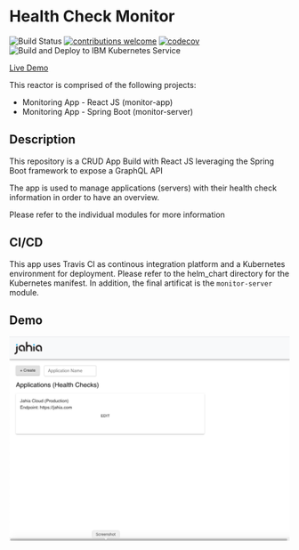 # Health Check Monitor

![Build Status](https://travis-ci.com/delisarsar/health-check-monitor.svg?branch=main)
[![contributions welcome](https://img.shields.io/badge/contributions-welcome-brightgreen.svg?style=flat)](https://github.com/dwyl/esta/issues)
[![codecov](https://codecov.io/gh/delisarsar/health-check-monitor/branch/main/graph/badge.svg?token=RHL8XYZ8AA)](https://codecov.io/gh/delisarsar/health-check-monitor)
![Build and Deploy to IBM Kubernetes Service](https://github.com/delisarsar/health-check-monitor/workflows/Build%20and%20Deploy%20to%20IKS/badge.svg)

[Live Demo](https://jahia.flexudy.com)

This reactor is comprised of the following projects:

- Monitoring App - React JS (monitor-app)
- Monitoring App - Spring Boot (monitor-server)

## Description

This repository is a CRUD App Build with React JS leveraging the Spring Boot framework to expose a GraphQL API

The app is used to manage applications (servers) with their health check information in order to have an overview.

Please refer to the individual modules for more information

## CI/CD
This app uses Travis CI as continous integration platform and a Kubernetes environment for deployment. Please refer to the helm_chart
directory for the Kubernetes manifest. In addition, the final artificat is the `monitor-server` module.

## Demo
![Alt text](images/overview.png?raw=true "Overview Demo")